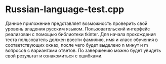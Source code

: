 # Russian-language-test.cpp
Данное приложение представляет возможность проверить свой уровень владения русским языком. Пользовательский интерфейс реализован с помощью библиотеки tkinter. 
Для начала прохождения теста пользователь должен ввести фамилию, имя и класс обучения в соответствующих окнах, после чего будет выделено n минут и m вопросов с вариантами ответов. По завершению можно будет увидеть свой результат и ознакомиться с ошибками.
